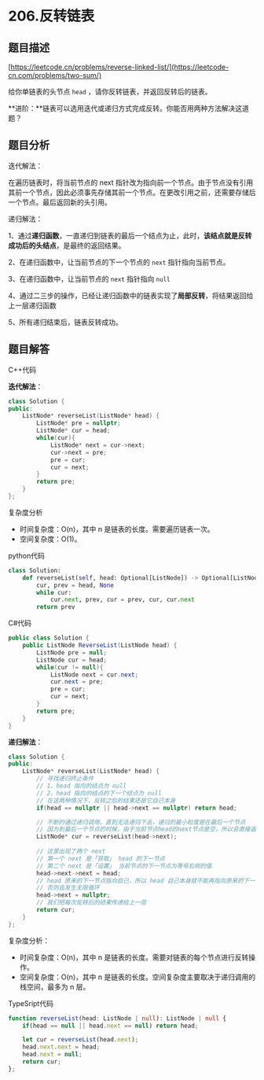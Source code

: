 # 206.反转链表

## 题目描述 

[https://leetcode.cn/problems/reverse-linked-list/](https://leetcode-cn.com/problems/two-sum/)

给你单链表的头节点 `head` ，请你反转链表，并返回反转后的链表。

**进阶：**链表可以选用迭代或递归方式完成反转。你能否用两种方法解决这道题？



## 题目分析

迭代解法：

在遍历链表时，将当前节点的 next 指针改为指向前一个节点。由于节点没有引用其前一个节点，因此必须事先存储其前一个节点。在更改引用之前，还需要存储后一个节点。最后返回新的头引用。



递归解法：

1、通过**递归函数**，一直递归到链表的最后一个结点为止，此时，**该结点就是反转成功后的头结点**，是最终的返回结果。

2、在递归函数中，让当前节点的下一个节点的 `next` 指针指向当前节点。

3、在递归函数中，让当前节点的 `next` 指针指向 `null`

4、通过二三步的操作，已经让递归函数中的链表实现了**局部反转**，将结果返回给上一层递归函数

5、所有递归结束后，链表反转成功。

## 题目解答

C++代码

**迭代解法**：

```c++
class Solution {
public:
    ListNode* reverseList(ListNode* head) {
        ListNode* pre = nullptr;
        ListNode* cur = head;
        while(cur){
            ListNode* next = cur->next;
            cur->next = pre;
            pre = cur;
            cur = next;
        }
        return pre;
    }
};
```

复杂度分析

- 时间复杂度：O(n)，其中 n 是链表的长度。需要遍历链表一次。
- 空间复杂度：O(1)。

python代码

```python
class Solution:
    def reverseList(self, head: Optional[ListNode]) -> Optional[ListNode]:
        cur, prev = head, None
        while cur:
            cur.next, prev, cur = prev, cur, cur.next
        return prev
```

C#代码

```c#
public class Solution {
    public ListNode ReverseList(ListNode head) {
        ListNode pre = null;
        ListNode cur = head;
        while(cur != null){
            ListNode next = cur.next;
            cur.next = pre;
            pre = cur;
            cur = next;
        }
        return pre;
    }
}
```

**递归解法**：

```c++
class Solution {
public:
    ListNode* reverseList(ListNode* head) {
        // 寻找递归终止条件
        // 1、head 指向的结点为 null 
        // 2、head 指向的结点的下一个结点为 null 
        // 在这两种情况下，反转之后的结果还是它自己本身
        if(head == nullptr || head->next == nullptr) return head;

        // 不断的通过递归调用，直到无法递归下去，递归的最小粒度是在最后一个节点
        // 因为到最后一个节点的时候，由于当前节点head的next节点是空，所以会直接返回 head        
        ListNode* cur = reverseList(head->next);
        
        // 这里出现了两个 next
        // 第一个 next 是「获取」 head 的下一节点
        // 第二个 next 是「设置」 当前节点的下一节点为等号右侧的值        
        head->next->next = head;
        // head 原来的下一节点指向自己，所以 head 自己本身就不能再指向原来的下一节点了
        // 否则会发生无限循环
        head->next = nullptr;
        // 我们把每次反转后的结果传递给上一层
        return cur;
    }
};
```

复杂度分析：

* 时间复杂度：O(n)，其中 n 是链表的长度。需要对链表的每个节点进行反转操作。
* 空间复杂度：O(n)，其中 n 是链表的长度。空间复杂度主要取决于递归调用的栈空间，最多为 n 层。



TypeSript代码

```typescript
function reverseList(head: ListNode | null): ListNode | null {
    if(head == null || head.next == null) return head;

    let cur = reverseList(head.next);
    head.next.next = head;
    head.next = null;
    return cur;
};
```



